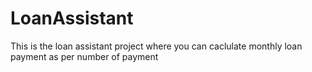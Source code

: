 # LoanAssistant

This is the loan assistant project where you can caclulate monthly loan payment as per number of payment
